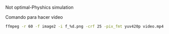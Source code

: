 Not optimal-Physhics simulation

Comando para hacer video

```bash
ffmpeg -r 60 -f image2 -i f_%d.png -crf 25 -pix_fmt yuv420p video.mp4
```
